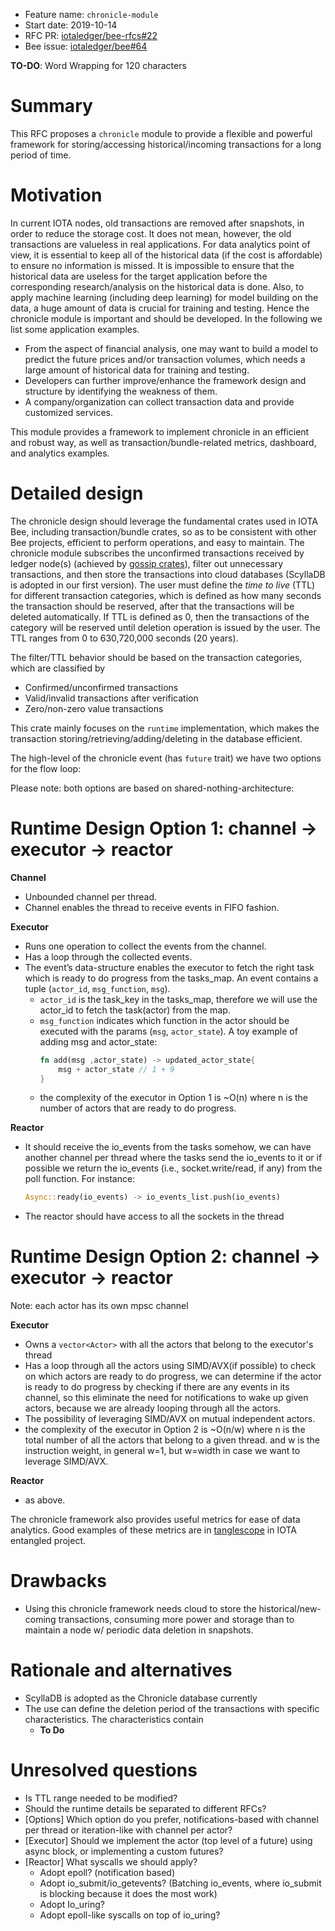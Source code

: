 - Feature name: `chronicle-module`
- Start date: 2019-10-14
- RFC PR: [iotaledger/bee-rfcs#22](https://github.com/iotaledger/bee-rfcs/pull/22)
- Bee issue: [iotaledger/bee#64](https://github.com/iotaledger/bee/issues/64)

**TO-DO**: Word Wrapping for 120 characters

# Summary

This RFC proposes a `chronicle` module to provide a flexible and powerful framework for storing/accessing historical/incoming transactions for a long period of time.

# Motivation

In current IOTA nodes, old transactions are removed after snapshots, in order to reduce the storage cost. It does not mean, however, the old transactions are valueless in real applications. For data analytics point of view, it is essential to keep all of the historical data (if the cost is affordable) to ensure no information is missed. It is impossible to ensure that the historical data are useless for the target application before the corresponding research/analysis on the historical data is done. Also, to apply machine learning (including deep learning) for model building on the data, a huge amount of data is crucial for training and testing. Hence the chronicle module is important and should be developed. In the following we list some application examples.

- From the aspect of financial analysis, one may want to build a model to predict the future prices and/or transaction volumes, which needs a large amount of historical data for training and testing.
- Developers can further improve/enhance the framework design and structure by identifying the weakness of them.
- A company/organization can collect transaction data and provide customized services.

This module provides a framework to implement chronicle in an efficient and robust way, as well as transaction/bundle-related metrics, dashboard, and analytics examples.

# Detailed design

The chronicle design should leverage the fundamental crates used in IOTA Bee, including transaction/bundle crates, so as to be consistent with other Bee projects, efficient to perform operations, and easy to maintain. The chronicle module subscribes the unconfirmed transactions received by ledger node(s) (achieved by [gossip crates](https://To-DO)), filter out unnecessary transactions, and then store the transactions into cloud databases (ScyllaDB is adopted in our first version). The user must define the _time to live_ (TTL) for different transaction categories, which is defined as how many seconds the transaction should be reserved, after that the transactions will be deleted automatically. If TTL is defined as 0, then the transactions of the category will be reserved until deletion operation is issued by the user. The TTL ranges from 0 to 630,720,000 seconds (20 years).

The filter/TTL behavior should be based on the transaction categories, which are classified by

- Confirmed/unconfirmed transactions
- Valid/invalid transactions after verification
- Zero/non-zero value transactions

This crate mainly focuses on the `runtime` implementation, which makes the transaction storing/retrieving/adding/deleting in the database efficient.

The high-level of the chronicle event (has `future` trait)
we have two options for the flow loop:

Please note: both options are based on shared-nothing-architecture:

# Runtime Design Option 1: channel -> executor -> reactor

**Channel**

- Unbounded channel per thread.
- Channel enables the thread to receive events in FIFO fashion.

**Executor**

- Runs one operation to collect the events from the channel.
- Has a loop through the collected events.
- The event’s data-structure enables the executor to fetch the right task which is ready to do progress from the tasks_map. An event contains a tuple (`actor_id`, `msg_function`, `msg`).
  - `actor_id` is the task_key in the tasks_map, therefore we will use the actor_id to fetch the task(actor) from the map.
  - `msg_function` indicates which function in the actor should be executed with the params (`msg`, `actor_state`).
    A toy example of adding msg and actor_state:
    ```rust
    fn add(msg ,actor_state) -> updated_actor_state{
        msg + actor_state // 1 + 9
    }
    ```
  - the complexity of the executor in Option 1 is ~O(n) where n is the number of actors that are ready to do progress.

**Reactor**

- It should receive the io_events from the tasks somehow, we can have another channel per thread where the tasks send the io_events to it or if possible we return the io_events (i.e., socket.write/read, if any) from the poll function. For instance:
  ```rust
  Async::ready(io_events) -> io_events_list.push(io_events)
  ```
- The reactor should have access to all the sockets in the thread

# Runtime Design Option 2: channel -> executor -> reactor

Note: each actor has its own mpsc channel

**Executor**

- Owns a `vector<Actor>` with all the actors that belong to the executor's thread
- Has a loop through all the actors using SIMD/AVX(if possible) to check on which actors are ready to do progress, we can determine if the actor is ready to do progress by checking if there are any events in its channel, so this eliminate the need for notifications to wake up given actors, because we are already looping through all the actors.
- The possibility of leveraging SIMD/AVX on mutual independent actors.
- the complexity of the executor in Option 2 is ~O(n/w) where n is the total number of all the actors that belong to a given thread. and w is the instruction weight, in general w=1, but w=width in case we want to leverage SIMD/AVX.

**Reactor**

- as above.

The chronicle framework also provides useful metrics for ease of data analytics. Good examples of these metrics are in [tanglescope](https://github.com/iotaledger/entangled/tree/develop/tanglescope) in IOTA entangled project.

# Drawbacks

- Using this chronicle framework needs cloud to store the historical/new-coming transactions, consuming more power and storage than to maintain a node w/ periodic data deletion in snapshots.

# Rationale and alternatives

- ScyllaDB is adopted as the Chronicle database currently
- The use can define the deletion period of the transactions with specific characteristics. The characteristics contain
  - **To Do**

# Unresolved questions

- Is TTL range needed to be modified?
- Should the runtime details be separated to different RFCs?
- [Options] Which option do you prefer, notifications-based with channel per thread or iteration-like with channel per actor?
- [Executor] Should we implement the actor (top level of a future) using async block, or implementing a custom futures?
- [Reactor] What syscalls we should apply?
  - Adopt epoll? (notification based)
  - Adopt io_submit/io_getevents? (Batching io_events, where io_submit is blocking because it does the most work)
  - Adopt Io_uring?
  - Adopt epoll-like syscalls on top of io_uring?
